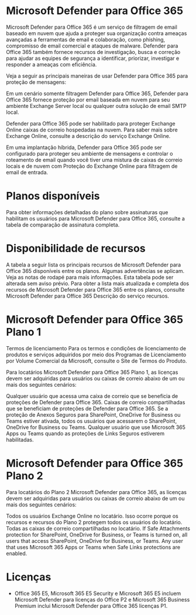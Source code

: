 # Microsoft Defender para Office 365

Microsoft Defender para Office 365 é um serviço de filtragem de email baseado em nuvem que ajuda a proteger sua organização contra ameaças avançadas a ferramentas de email e colaboração, como phishing, compromisso de email comercial e ataques de malware. Defender para Office 365 também fornece recursos de investigação, busca e correção para ajudar as equipes de segurança a identificar, priorizar, investigar e responder a ameaças com eficiência.

Veja a seguir as principais maneiras de usar Defender para Office 365 para proteção de mensagens:

Em um cenário somente filtragem Defender para Office 365, Defender para Office 365 fornece proteção por email baseada em nuvem para seu ambiente Exchange Server local ou qualquer outra solução de email SMTP local.

Defender para Office 365 pode ser habilitado para proteger Exchange Online caixas de correio hospedadas na nuvem. Para saber mais sobre Exchange Online, consulte a descrição do serviço Exchange Online.

Em uma implantação híbrida, Defender para Office 365 pode ser configurado para proteger seu ambiente de mensagens e controlar o roteamento de email quando você tiver uma mistura de caixas de correio locais e de nuvem com Proteção do Exchange Online para filtragem de email de entrada.

# Planos disponíveis
Para obter informações detalhadas do plano sobre assinaturas que habilitam os usuários para Microsoft Defender para Office 365, consulte a tabela de comparação de assinatura completa.

# Disponibilidade de recursos
A tabela a seguir lista os principais recursos de Microsoft Defender para Office 365 disponíveis entre os planos. Algumas advertências se aplicam. Veja as notas de rodapé para mais informações. Esta tabela pode ser alterada sem aviso prévio. Para obter a lista mais atualizada e completa dos recursos de Microsoft Defender para Office 365 entre os planos, consulte Microsoft Defender para Office 365 Descrição do serviço recursos.

# Microsoft Defender para Office 365 Plano 1

Termos de licenciamento
Para os termos e condições de licenciamento de produtos e serviços adquiridos por meio dos Programas de Licenciamento por Volume Comercial da Microsoft, consulte o Site de Termos do Produto.

Para locatários Microsoft Defender para Office 365 Plano 1, as licenças devem ser adquiridas para usuários ou caixas de correio abaixo de um ou mais dos seguintes cenários:

Qualquer usuário que acessa uma caixa de correio que se beneficia de proteções de Defender para Office 365.
Caixas de correio compartilhadas que se beneficiam de proteções de Defender para Office 365.
Se a proteção de Anexos Seguros para SharePoint, OneDrive for Business ou Teams estiver ativada, todos os usuários que acessarem o SharePoint, OneDrive for Business ou Teams.
Qualquer usuário que use Microsoft 365 Apps ou Teams quando as proteções de Links Seguros estiverem 
habilitadas.

# Microsoft Defender para Office 365 Plano 2

Para locatários do Plano 2 Microsoft Defender para Office 365, as licenças devem ser adquiridas para usuários ou caixas de correio abaixo de um ou mais dos seguintes cenários:

Todos os usuários Exchange Online no locatário. Isso ocorre porque os recursos e recursos do Plano 2 protegem todos os usuários do locatário.
Todas as caixas de correio compartilhadas no locatário.
If Safe Attachments protection for SharePoint, OneDrive for Business, or Teams is turned on, all users that access SharePoint, OneDrive for Business, or Teams.
Any user that uses Microsoft 365 Apps or Teams when Safe Links protections are enabled.


# Licenças

- Office 365 E5, Microsoft 365 E5 Security e Microsoft 365 E5 incluem Microsoft Defender para licenças do Office P2 e Microsoft 365 Business Premium inclui Microsoft Defender para Office 365 licenças P1.
